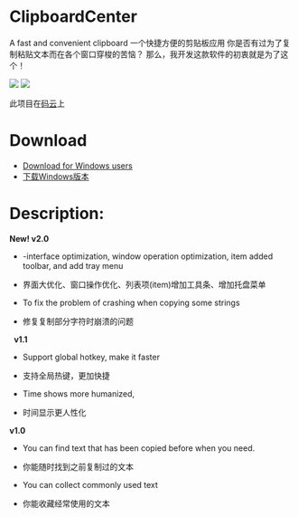 # ClipboardCenter
A fast and convenient clipboard
一个快捷方便的剪贴板应用
你是否有过为了复制粘贴文本而在各个窗口穿梭的苦恼？
那么，我开发这款软件的初衷就是为了这个！

![](http://7xp4s5.com1.z0.glb.clouddn.com/github/ClipboardCenter_v2.0/image1.png)
![](http://7xp4s5.com1.z0.glb.clouddn.com/github/ClipboardCenter_v2.0/image2.png)

此项目在[码云](http://git.oschina.net/mrams/ClipboardCenter)上

# Download
- [Download for Windows users](http://7xp4s5.com1.z0.glb.clouddn.com/ClipboardCenter_v2.0_beta.zip)
- [下载Windows版本](http://7xp4s5.com1.z0.glb.clouddn.com/ClipboardCenter_v2.0_beta.zip)

# Description:

**New! v2.0**
- -interface optimization, window operation optimization, item added toolbar, and add tray menu

- 界面大优化、窗口操作优化、列表项(item)增加工具条、增加托盘菜单

- To fix the problem of crashing when copying some strings

- 修复复制部分字符时崩溃的问题

 
**v1.1**

- Support global hotkey, make it faster

- 支持全局热键，更加快捷

- Time shows more humanized,

- 时间显示更人性化

**v1.0**

- You can find text that has been copied before when you need.

- 你能随时找到之前复制过的文本

- You can collect commonly used text

- 你能收藏经常使用的文本 
